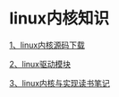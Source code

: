 # linux内核知识

[1、linux内核源码下载](./downloadkernel)

[2、linux驱动模块](./drivers)

[3、linux内核与实现读书笔记](./KernelDesignAndImplementation)

